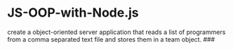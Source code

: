 # JS-OOP-with-Node.js
create a object-oriented server application that reads a list of programmers from a comma separated text file and stores them in a team object.  ### 
